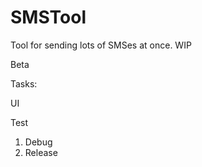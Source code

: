 # SMSTool
Tool for sending lots of SMSes at once. WIP

Beta

Tasks: <p/>
UI <p/>
Test <p/>

1. Debug
2. Release

